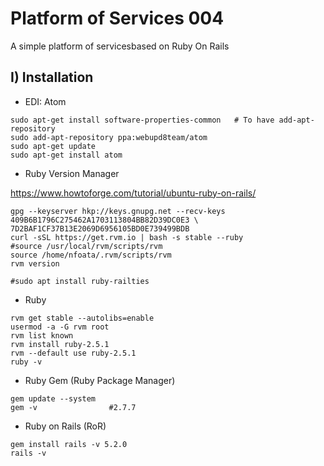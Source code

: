 Platform of Services 004
========================

A simple platform of servicesbased on Ruby On Rails

I) Installation
---------------

* EDI: Atom
```
sudo apt-get install software-properties-common   # To have add-apt-repository
sudo add-apt-repository ppa:webupd8team/atom 
sudo apt-get update 
sudo apt-get install atom
```

* Ruby Version Manager

https://www.howtoforge.com/tutorial/ubuntu-ruby-on-rails/

```
gpg --keyserver hkp://keys.gnupg.net --recv-keys 409B6B1796C275462A1703113804BB82D39DC0E3 \
7D2BAF1CF37B13E2069D6956105BD0E739499BDB
curl -sSL https://get.rvm.io | bash -s stable --ruby
#source /usr/local/rvm/scripts/rvm
source /home/nfoata/.rvm/scripts/rvm
rvm version

#sudo apt install ruby-railties
```

* Ruby
```
rvm get stable --autolibs=enable
usermod -a -G rvm root
rvm list known
rvm install ruby-2.5.1
rvm --default use ruby-2.5.1
ruby -v
```


* Ruby Gem (Ruby Package Manager)
```
gem update --system
gem -v                #2.7.7
```


* Ruby on Rails (RoR)
```
gem install rails -v 5.2.0
rails -v
```
